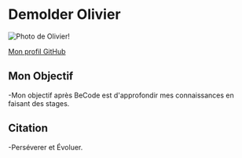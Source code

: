 # Demolder Olivier

![Photo de Olivier!](https://avatars0.githubusercontent.com/u/70706803?s=460&u=218211b7563a6fd0851d9c45f8880dce276a4711&v=4)

[Mon profil GitHub](https://github.com/DemolderOlivier)

## Mon Objectif

-Mon objectif après BeCode est d'approfondir  mes connaissances en faisant des stages.

## Citation

-Perséverer et Évoluer.






